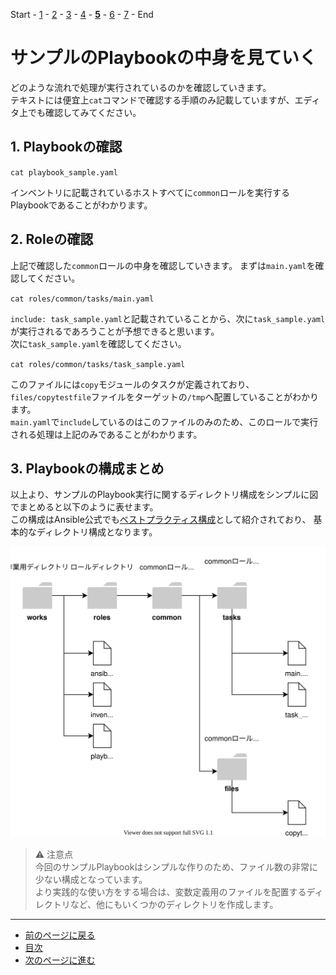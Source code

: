 Start - [1](step1.md) - [2](step2.md) - [3](step3.md) - [4](step4.md) - [**5**](step5.md) - [6](step6.md) - [7](step7.md) - End

# サンプルのPlaybookの中身を見ていく

どのような流れで処理が実行されているのかを確認していきます。  
テキストには便宜上`cat`コマンドで確認する手順のみ記載していますが、エディタ上でも確認してみてください。

## 1. Playbookの確認

`cat playbook_sample.yaml`

インベントリに記載されているホストすべてに`common`ロールを実行するPlaybookであることがわかります。

## 2. Roleの確認

上記で確認した`common`ロールの中身を確認していきます。
まずは`main.yaml`を確認してください。

`cat roles/common/tasks/main.yaml`

`include: task_sample.yaml`と記載されていることから、次に`task_sample.yaml`が実行されるであろうことが予想できると思います。  
次に`task_sample.yaml`を確認してください。

`cat roles/common/tasks/task_sample.yaml`

このファイルには`copy`モジュールのタスクが定義されており、`files/copytestfile`ファイルをターゲットの`/tmp`へ配置していることがわかります。  
`main.yaml`で`include`しているのはこのファイルのみのため、このロールで実行される処理は上記のみであることがわかります。

## 3. Playbookの構成まとめ

以上より、サンプルのPlaybook実行に関するディレクトリ構成をシンプルに図でまとめると以下のように表せます。  
この構成はAnsible公式でも[ベストプラクティス構成](https://docs.ansible.com/ansible/2.9_ja/user_guide/playbooks_best_practices.html#directory-layout)として紹介されており、
基本的なディレクトリ構成となります。

![](img/playbook.drawio.svg)

> ⚠️ 注意点  
> 今回のサンプルPlaybookはシンプルな作りのため、ファイル数の非常に少ない構成となっています。  
> より実践的な使い方をする場合は、変数定義用のファイルを配置するディレクトリなど、他にもいくつかのディレクトリを作成します。

---

- [前のページに戻る](step4.md)
- [目次](README.md)
- [次のページに進む](step6.md)
